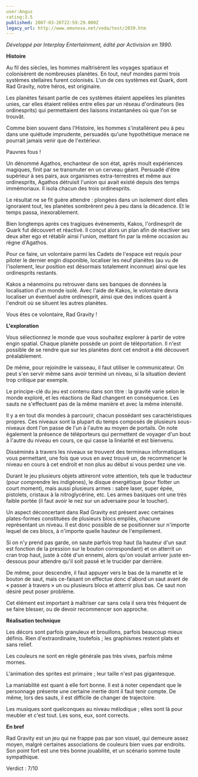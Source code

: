 ```yaml
---
user:Angus
rating:3.5
published: 2007-03-26T22:59:29.000Z
legacy_url: http://www.emunova.net/veda/test/2039.htm
---
```

_Développé par Interplay Entertainment, édité par Activision en 1990\._  

  

**Histoire**  

  

Au fil des siècles, les hommes maîtrisèrent les voyages spatiaux et colonisèrent de nombreuses planètes. En tout, neuf mondes parmi trois systèmes stellaires furent colonisés. L'un de ces systèmes est Quark, dont Rad Gravity, notre héros, est originaire.  

  

Les planètes faisant partie de ces systèmes étaient appelées les planètes unies, car elles étaient reliées entre elles par un réseau d'ordinateurs (les ordinesprits) qui permettaient des liaisons instantanées où que l'on se trouvât.  

  

Comme bien souvent dans l'Histoire, les hommes s'installèrent peu à peu dans une quiétude imprudente, persuadés qu'une hypothétique menace ne pourrait jamais venir que de l'extérieur.  

  

Pauvres fous !  

  

Un dénommé Agathos, enchanteur de son état, après moult expériences magiques, finit par se transmuter en un cerveau géant. Persuadé d'être supérieur à ses pairs, aux organismes extra-terrestres et même aux ordinesprits, Agathos détruisit l'union qui avait existé depuis des temps immémoriaux. Il isola chacun des trois ordinesprits.  

  

Le résultat ne se fit guère attendre : plongées dans un isolement dont elles ignoraient tout, les planètes sombrèrent peu à peu dans la décadence. Et le temps passa, inexorablement.  

  

Bien longtemps après ces tragiques événements, Kakos, l'ordinesprit de Quark fut découvert et réactivé. Il conçut alors un plan afin de réactiver ses deux alter ego et rétablir ainsi l'union, mettant fin par la même occasion au règne d'Agathos.  

  

Pour ce faire, un volontaire parmi les Cadets de l'espace est requis pour piloter le dernier engin disponible, localiser les neuf planètes (au vu de l'isolement, leur position est désormais totalement inconnue) ainsi que les ordinesprits restants.  

Kakos a néanmoins pu retrouver dans ses banques de données la localisation d'un monde isolé. Avec l'aide de Kakos, le volontaire devra localiser un éventuel autre ordinesprit, ainsi que des indices quant à l'endroit où se situent les autres planètes.  

  

Vous êtes ce volontaire, Rad Gravity !  

  

**L'exploration**  

  

Vous sélectionnez le monde que vous souhaitez explorer à partir de votre engin spatial. Chaque planète possède un point de téléportation. Il n'est possible de se rendre que sur les planètes dont cet endroit a été découvert préalablement.  

De même, pour rejoindre le vaisseau, il faut utiliser le communicateur. On peut s'en servir même sans avoir terminé un niveau, si la situation devient trop critique par exemple.  

  

Le principe-clé du jeu est contenu dans son titre : la gravité varie selon le monde exploré, et les réactions de Rad changent en conséquence. Les sauts ne s'effectuent pas de la même manière et avec la même intensité.  

  

Il y a en tout dix mondes à parcourir, chacun possédant ses caractéristiques propres. Ces niveaux sont la plupart du temps composés de plusieurs sous-niveaux dont l'on passe de l'un à l'autre au moyen de portails. On note également la présence de téléporteurs qui permettent de voyager d'un bout à l'autre du niveau en cours, ce qui casse la linéarité et est bienvenu.  

  

Disséminés à travers les niveaux se trouvent des terminaux informatiques vous permettant, une fois que vous en avez trouvé un, de recommencer le niveau en cours à cet endroit et non plus au début si vous perdez une vie.  

  

Durant le jeu plusieurs objets attireront votre attention, tels que le traducteur (pour comprendre les indigènes), le disque énergétique (pour flotter un court moment), mais aussi plusieurs armes : sabre laser, super épée, pistolets, cristaux à la nitroglycérine, etc. Les armes basiques ont une très faible portée (il faut avoir le nez sur un adversaire pour le toucher).  

  

Un aspect déconcertant dans Rad Gravity est présent avec certaines plates-formes constituées de plusieurs blocs empilés, chacune représentant un niveau. Il est donc possible de se positionner sur n'importe lequel de ces blocs, à n'importe quelle hauteur de l'empilement.  

Si on n'y prend pas garde, on saute parfois trop haut (la hauteur d'un saut est fonction de la pression sur le bouton correspondant) et on atterrit un cran trop haut, juste à côté d'un ennemi, alors qu'on voulait arriver juste en-dessous pour attendre qu'il soit passé et le trucider par derrière.  

De même, pour descendre, il faut appuyer vers le bas de la manette et le bouton de saut, mais ce-faisant on effectue donc d'abord un saut avant de « passer à travers » un ou plusieurs blocs et atterrir plus bas. Ce saut non désiré peut poser problème.  

Cet élément est important à maîtriser car sans cela il sera très fréquent de se faire blesser, ou de devoir recommencer son approche.  

  

**Réalisation technique**  

  

Les décors sont parfois granuleux et brouillons, parfois beaucoup mieux définis. Rien d'extraordinaire, toutefois ; les graphismes restent plats et sans relief.  

Les couleurs ne sont en règle générale pas très vives, parfois même mornes.  

L'animation des sprites est primaire ; leur taille n'est pas gigantesque.  

  

La maniabilité est quant à elle fort bonne. Il est à noter cependant que le personnage présente une certaine inertie dont il faut tenir compte. De même, lors des sauts, il est difficile de changer de trajectoire.  

  

Les musiques sont quelconques au niveau mélodique ; elles sont là pour meubler et c'est tout. Les sons, eux, sont corrects.  

  

**En bref**  

  

Rad Gravity est un jeu qui ne frappe pas par son visuel, qui demeure assez moyen, malgré certaines associations de couleurs bien vues par endroits. Son point fort est une très bonne jouabilité, et un scénario somme toute sympathique.  

  

Verdict : 7/10